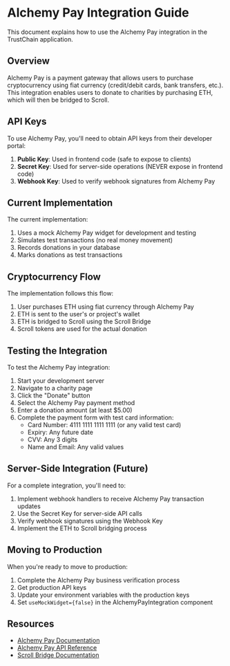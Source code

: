 # Alchemy Pay Integration Guide

This document explains how to use the Alchemy Pay integration in the TrustChain application.

## Overview

Alchemy Pay is a payment gateway that allows users to purchase cryptocurrency using fiat currency (credit/debit cards, bank transfers, etc.). This integration enables users to donate to charities by purchasing ETH, which will then be bridged to Scroll.

## API Keys

To use Alchemy Pay, you'll need to obtain API keys from their developer portal:

1. **Public Key**: Used in frontend code (safe to expose to clients)
2. **Secret Key**: Used for server-side operations (NEVER expose in frontend code)
3. **Webhook Key**: Used to verify webhook signatures from Alchemy Pay

## Current Implementation

The current implementation:

1. Uses a mock Alchemy Pay widget for development and testing
2. Simulates test transactions (no real money movement)
3. Records donations in your database
4. Marks donations as test transactions

## Cryptocurrency Flow

The implementation follows this flow:

1. User purchases ETH using fiat currency through Alchemy Pay
2. ETH is sent to the user's or project's wallet
3. ETH is bridged to Scroll using the Scroll Bridge
4. Scroll tokens are used for the actual donation

## Testing the Integration

To test the Alchemy Pay integration:

1. Start your development server
2. Navigate to a charity page
3. Click the "Donate" button
4. Select the Alchemy Pay payment method
5. Enter a donation amount (at least $5.00)
6. Complete the payment form with test card information:
   - Card Number: 4111 1111 1111 1111 (or any valid test card)
   - Expiry: Any future date
   - CVV: Any 3 digits
   - Name and Email: Any valid values

## Server-Side Integration (Future)

For a complete integration, you'll need to:

1. Implement webhook handlers to receive Alchemy Pay transaction updates
2. Use the Secret Key for server-side API calls
3. Verify webhook signatures using the Webhook Key
4. Implement the ETH to Scroll bridging process

## Moving to Production

When you're ready to move to production:

1. Complete the Alchemy Pay business verification process
2. Get production API keys
3. Update your environment variables with the production keys
4. Set `useMockWidget={false}` in the AlchemyPayIntegration component

## Resources

- [Alchemy Pay Documentation](https://alchemypay.org/docs)
- [Alchemy Pay API Reference](https://alchemypay.readme.io/docs)
- [Scroll Bridge Documentation](https://docs.scroll.io/en/developers/bridge/)
